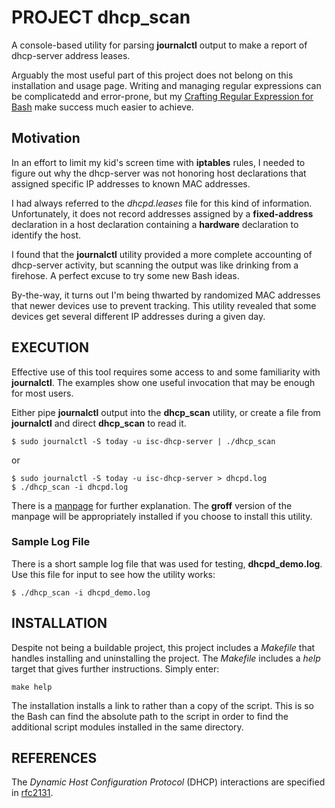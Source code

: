 # PROJECT dhcp_scan

A console-based utility for parsing **journalctl** output to make a
report of dhcp-server address leases.

Arguably the most useful part of this project does not belong on this
installation and usage page.  Writing and managing regular expressions can
be complicatedd and error-prone, but my [Crafting Regular Expression for Bash][re_craft]
make success much easier to achieve.

## Motivation

In an effort to limit my kid's screen time with **iptables** rules,
I needed to figure out why the dhcp-server was not honoring host
declarations that assigned specific IP addresses to known MAC addresses.

I had always referred to the *dhcpd.leases* file for this kind of
information. Unfortunately, it does not record addresses assigned
by a **fixed-address** declaration in a host declaration containing a
**hardware** declaration to identify the host.

I found that the **journalctl** utility provided a more complete
accounting of dhcp-server activity, but scanning the output was like
drinking from a firehose.  A perfect excuse to try some new Bash
ideas.

By-the-way, it turns out I'm being thwarted by randomized MAC
addresses that newer devices use to prevent tracking.  This utility
revealed that some devices get several different IP addresses
during a given day.

## EXECUTION

Effective use of this tool requires some access to and some familiarity
with **journalctl**.  The examples show one useful invocation that
may be enough for most users.

Either pipe **journalctl** output into the **dhcp_scan** utility,
or create a file from **journalctl** and direct **dhcp_scan** to
read it.

~~~
$ sudo journalctl -S today -u isc-dhcp-server | ./dhcp_scan
~~~

or

~~~
$ sudo journalctl -S today -u isc-dhcp-server > dhcpd.log
$ ./dhcp_scan -i dhcpd.log
~~~

There is a [manpage][manpage] for further explanation.  The **groff**
version of the manpage will be appropriately installed if you choose
to install this utility.

### Sample Log File

There is a short sample log file that was used for testing,
**dhcpd_demo.log**.  Use this file for input to see how the utility works:

~~~
$ ./dhcp_scan -i dhcpd_demo.log
~~~

## INSTALLATION

Despite not being a buildable project, this project includes a *Makefile*
that handles installing and uninstalling the project.  The *Makefile*
includes a *help* target that gives further instructions.  Simply enter:

~~~
make help
~~~

The installation installs a link to rather than a copy of the script.
This is so the Bash can find the absolute path to the script in order to
find the additional script modules installed in the same directory.




## REFERENCES

The *Dynamic Host Configuration Protocol* (DHCP) interactions are
specified in [rfc2131][rfc2131].


[rfc2131]:     "https://www.ietf.org/rfc/rfc2131.txt"  "Dynamic Host Configuration Protocol"
[manpage]:     dhcp_scan.html
[re_craft]:    RE_CRAFT.md